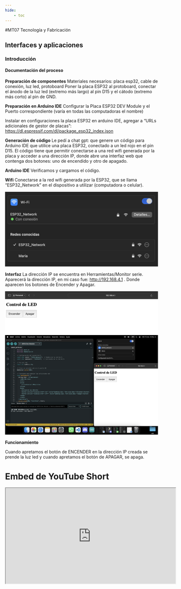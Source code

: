 ```yaml
---
hide:
    - toc
---
```


#MT07 Tecnología y Fabricación

## **Interfaces y aplicaciones**

### **Introducción** 



#### **Documentación del proceso**

**Preparación de componentes**
Materiales necesarios: placa esp32, cable de conexión, luz led, protoboard 
Poner la placa ESP32 al protoboard, conectar el ánodo de la luz led (extremo más largo) al pin D15 y el cátodo (extremo más corto) al pin de GND. 


**Preparación en Arduino IDE**
Configurar la Placa ESP32 DEV Module y el Puerto correspondiente (varía en todas las computadoras el nombre) 

Instalar en configuraciones la placa ESP32 en arduino IDE, agregar a “URLs adicionales de gestor de placas”: https://dl.espressif.com/dl/package_esp32_index.json 

**Generación de código**
Le pedí a chat gpt: que genere un código para Arduino IDE que utilice una placa ESP32, conectado a un led rojo en el pin D15. El código tiene que permitir conectarse a una red wifi generada por la placa y acceder a una dirección IP, donde abre una interfaz web que contenga dos botones: uno de encendido y otro de apagado. 

**Arduino IDE**
Verificamos y cargamos el código. 

**Wifi** 
Conectarse a la red wifi generada por la ESP32, que se llama “ESP32_Network” en el dispositivo a utilizar (computadora o celular). 

![Wifi](../images/MT07/wifi.png)

**Interfaz**
La dirección IP se encuentra en Herramientas/Monitor serie. Aparecerá la dirección IP, en mi caso fue: http://192.168.4.1 . Donde aparecen los botones de Encender y Apagar. 

![Botones](../images/MT07/encenderapagar.png) 
![Interfaz](../images/MT07/interfaz.png)  

**Funcionamiento**

Cuando apretamos el botón de ENCENDER en la dirección IP creada se prende la luz led y cuando apretamos el botón de APAGAR, se apaga. 

<!DOCTYPE html>
<html lang="en">
<head>
    <meta charset="UTF-8">
    <meta name="viewport" content="width=device-width, initial-scale=1.0">
    <title>YouTube Short</title>
</head>
<body>
    <h1>Embed de YouTube Short</h1>
    <div style="text-align: center;">
        <iframe 
            width="560" 
            height="315" 
            src="https://www.youtube.com/embed/54UzbyKwbKc" 
        
            frameborder="0" 
            allow="accelerometer; autoplay; clipboard-write; encrypted-media; gyroscope; picture-in-picture" 
            allowfullscreen>
        </iframe>
    </div>
</body>
</html>


### **Reflexiones**

